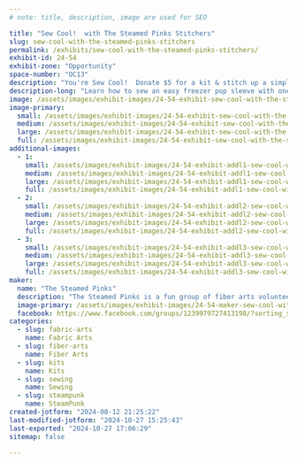 ```yaml
---
# note: title, description, image are used for SEO

title: "Sew Cool!  with The Steamed Pinks Stitchers"
slug: sew-cool-with-the-steamed-pinks-stitchers
permalink: /exhibits/sew-cool-with-the-steamed-pinks-stitchers/
exhibit-id: 24-54
exhibit-zone: "Opportunity"
space-number: "OC13"
description: "You're Sew Cool!  Donate $5 for a kit & stitch up a simple sleeve for your FREE Freezer-Pop* today!"
description-long: "Learn how to sew an easy freezer pop sleeve with one of our cool kits (a $5 donation for your choice of designs) - and then enjoy a FREE freezer pop to celebrate your stitching skills!   "
image: /assets/images/exhibit-images/24-54-exhibit-sew-cool-with-the-steamed-pinks-stitchers-freezer-pop-sleeves-large.jpg
image-primary: 
  small: /assets/images/exhibit-images/24-54-exhibit-sew-cool-with-the-steamed-pinks-stitchers-freezer-pop-sleeves-small.jpg
  medium: /assets/images/exhibit-images/24-54-exhibit-sew-cool-with-the-steamed-pinks-stitchers-freezer-pop-sleeves-medium.jpg
  large: /assets/images/exhibit-images/24-54-exhibit-sew-cool-with-the-steamed-pinks-stitchers-freezer-pop-sleeves-large.jpg
  full: /assets/images/exhibit-images/24-54-exhibit-sew-cool-with-the-steamed-pinks-stitchers-freezer-pop-sleeves-full.jpg
additional-images: 
  - 1:
    small: /assets/images/exhibit-images/24-54-exhibit-addl1-sew-cool-with-the-steamed-pinks-stitchers-decorative-stitches-on-display-small.jpg
    medium: /assets/images/exhibit-images/24-54-exhibit-addl1-sew-cool-with-the-steamed-pinks-stitchers-decorative-stitches-on-display-medium.jpg
    large: /assets/images/exhibit-images/24-54-exhibit-addl1-sew-cool-with-the-steamed-pinks-stitchers-decorative-stitches-on-display-large.jpg
    full: /assets/images/exhibit-images/24-54-exhibit-addl1-sew-cool-with-the-steamed-pinks-stitchers-decorative-stitches-on-display-full.jpg
  - 2:
    small: /assets/images/exhibit-images/24-54-exhibit-addl2-sew-cool-with-the-steamed-pinks-stitchers-mentoring-while-sewing-small.jpg
    medium: /assets/images/exhibit-images/24-54-exhibit-addl2-sew-cool-with-the-steamed-pinks-stitchers-mentoring-while-sewing-medium.jpg
    large: /assets/images/exhibit-images/24-54-exhibit-addl2-sew-cool-with-the-steamed-pinks-stitchers-mentoring-while-sewing-large.jpg
    full: /assets/images/exhibit-images/24-54-exhibit-addl2-sew-cool-with-the-steamed-pinks-stitchers-mentoring-while-sewing-full.jpg
  - 3:
    small: /assets/images/exhibit-images/24-54-exhibit-addl3-sew-cool-with-the-steamed-pinks-stitchers-sewing-class-cover-photo-small.jpg
    medium: /assets/images/exhibit-images/24-54-exhibit-addl3-sew-cool-with-the-steamed-pinks-stitchers-sewing-class-cover-photo-medium.jpg
    large: /assets/images/exhibit-images/24-54-exhibit-addl3-sew-cool-with-the-steamed-pinks-stitchers-sewing-class-cover-photo-large.jpg
    full: /assets/images/exhibit-images/24-54-exhibit-addl3-sew-cool-with-the-steamed-pinks-stitchers-sewing-class-cover-photo-full.jpg
maker: 
  name: "The Steamed Pinks"
  description: "The Steamed Pinks is a fun group of fiber arts volunteers, good friends, and fun folks that currently meet up at FamiLAB Makerspace in Longwood, FL - on Wednesday Afternoons from 1:30-4:00 pm.  We work on easy sewing, serging, crocheting, loom & machine knitting, weaving, braiding, knotting, and felting projects to give, share, or sell.  We enjoy laughing and socializing while we work, and we pride ourselves on inspiring one another to try new skills and make cool new mistakes together!  100% of the proceeds from the Steamed Pinks' mentoring & fundraising auxiliary efforts go to support Fiber Arts Related Education, Makerships, Community Outreach Craft-Kit-Packing, Supplies, Tools, and Equipment/Maintenance; through our ongoing collaborations with FamiLAB.org and Helpertuntiy.org.  "
  image-primary: /assets/images/exhibit-images/24-54-maker-sew-cool-with-the-steamed-pinks-stitchers-steamed-pinks-flamingo-medium.jpg
  facebook: https://www.facebook.com/groups/1239979727413198/?sorting_setting=CHRONOLOGICAL
categories: 
  - slug: fabric-arts
    name: Fabric Arts
  - slug: fiber-arts
    name: Fiber Arts
  - slug: kits
    name: Kits
  - slug: sewing
    name: Sewing
  - slug: steampunk
    name: SteamPunk
created-jotform: "2024-08-12 21:25:22"
last-modified-jotform: "2024-10-27 15:25:43"
last-exported: "2024-10-27 17:06:29"
sitemap: false

---
```

